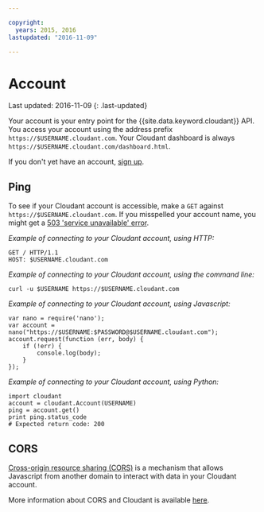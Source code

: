 ```yaml
---

copyright:
  years: 2015, 2016
lastupdated: "2016-11-09"

---
```


# Account

Last updated: 2016-11-09
{: .last-updated}

Your account is your entry point for the {{site.data.keyword.cloudant}} API.
You access your account using the address prefix
`https://$USERNAME.cloudant.com`.
Your Cloudant dashboard is always
`https://$USERNAME.cloudant.com/dashboard.html`.

If you don't yet have an account, [sign up](https://cloudant.com/sign-up/).

## Ping

To see if your Cloudant account is accessible,
make a `GET` against `https://$USERNAME.cloudant.com`.
If you misspelled your account name,
you might get a [503 'service unavailable' error](http.html#503).

_Example of connecting to your Cloudant account, using HTTP:_

	GET / HTTP/1.1
	HOST: $USERNAME.cloudant.com

_Example of connecting to your Cloudant account, using the command line:_

	curl -u $USERNAME https://$USERNAME.cloudant.com

_Example of connecting to your Cloudant account, using Javascript:_

	var nano = require('nano');
	var account = nano("https://$USERNAME:$PASSWORD@$USERNAME.cloudant.com");
	account.request(function (err, body) {
		if (!err) {
			console.log(body);
		}
	});

_Example of connecting to your Cloudant account, using Python:_

	import cloudant
	account = cloudant.Account(USERNAME)
	ping = account.get()
	print ping.status_code
	# Expected return code: 200

## CORS

[Cross-origin resource sharing (CORS)](http://www.w3.org/TR/cors/) is a
mechanism that allows Javascript from another domain to interact with data in
your Cloudant account.

More information about CORS and Cloudant is available [here](cors.html).
